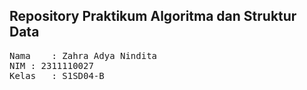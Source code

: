 ## Repository Praktikum Algoritma dan Struktur Data

<pre>
Nama	: Zahra Adya Nindita
NIM	: 2311110027
Kelas	: S1SD04-B
</pre>